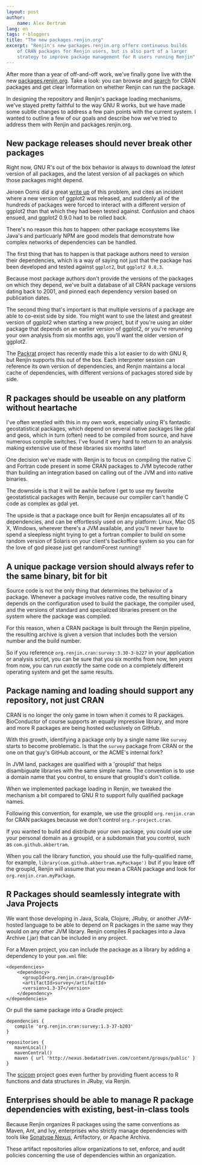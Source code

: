 ```yaml
---
layout: post
author: 
    name: Alex Bertram
lang: en
tags: r-bloggers
title: "The new packages.renjin.org"
excerpt: "Renjin's new packages.renjin.org offers continuous builds
    of CRAN packages for Renjin users, but is also part of a larger
    strategy to improve package management for R users running Renjin"
---
```


After more than a year of off-and-off work, we've finally 
gone live with the new [packages.renjin.org](http://packages.renjin.org). 
Take a look: you can browse and
[search](http://packages.renjin.org) for CRAN packages and
get clear information on whether Renjin can run the
package.

In designing the repository and Renjin's package loading mechanisms, we've
stayed pretty faithful to the way GNU R works, but we have made some subtle
changes to address a few pain points with the current system. I wanted to
outline a few of our goals and describe how we've tried to address them
with Renjin and packages.renjin.org.

## New package releases should never break other packages

Right now, GNU R's out of the box behavior is always to download the _latest_
version of all packages, and the latest version of all packages on which those
packages might depend.

Jeroen Ooms did a great 
[write up](http://journal.r-project.org/archive/2013-1/ooms.pdf)
of this problem, and cites an incident where a new version of ggplot2
was released, and suddenly all of the hundreds of packages were forced to
interact with a different version of ggplot2 than that which they had been 
tested against. Confusion and chaos ensued, and ggplot2 0.9.0 had to be 
rolled back.

There's no reason this _has_ to happen: other package ecosystems like Java's and
particuarly NPM are good models that demonstrate how complex networks of 
dependencies can be handled.

The first thing that has to happen is that package authors need to _version_
their dependencies, which is a way of saying not just that the package 
has been developed and tested against `ggplot2`, but `ggplot2 0.8.3`.

Because most package authors don't provide the versions of the packages on
which they depend, we've built a database of all CRAN
package versions dating back to 2001, and pinned each dependency version
based on publication dates. 

The second thing that's important is that multiple versions of a package
are able to co-exist side by side. You might want to use the latest and
greatest version of ggplot2 when starting a new project, but if you're using 
an older package that depends on an earlier version of ggplot2, or you're 
rerunning your own analysis from six months ago, you'll want the older 
version of ggplot2.

The [Packrat](https://rstudio.github.io/packrat/) project has recently
made this a lot easier to do with GNU R, but Renjin supports this out of
the box. Each interpreter session can reference its own version of dependencies,
and Renjin maintains a local cache of dependencies, with different versions
of packages stored side by side.


## R packages should be useable on any platform without heartache

I've often wrestled with this in my own work, especially using R's fantastic
geostatistical packages, which depend on several native packages like 
gdal and geos, which in turn (often) need to be compiled from source,
and have numerous compile switches. I've found it very hard to return to 
an analysis making extensive use of these libraries six months later!

One decision we've made with Renjin is to focus on compiling the native 
C and Fortran code present in some CRAN packages to JVM bytecode rather than
building an integration based on calling out of the JVM and into native
binaries.

The downside is that it will be awhile before I get to use
my favorite geostatistical packages with Renjin, because our compiler can't
handle C code as complex as gdal yet. 

The upside is that a package once built for Renjin encapsulates all of its
dependencies, and can be effortlessly used on any platform: Linux, Mac OS X,
Windows, wherever there's a JVM available, and you'll never have to spend 
a sleepless night trying to get a fortran compiler to build on some random 
version of Solaris on your client's backoffice system so you can for the love
of god please just get randomForest running!! 

## A unique package version should always refer to the same binary, bit for bit

Source code is not the only thing that determines the behavior of a package.
Whenever a package involves native code, the resulting binary depends on the
configuration used to build the package, the compiler used, and the versions
of standard and specialized libraries present on the system where the package
was compiled.

For this reason, when a CRAN package is built through the Renjin pipeline,
the resulting archive is given a version that includes both the version number
and the build number.

So if you reference `org.renjin.cran:survey:3.30-3-b227` in your application 
or analysis script, you can be sure that you six months from now, ten _years_ 
from now, you can run _exactly_ the same code on a completely different
operating system and get the same results.

## Package naming and loading should support any repository, not just CRAN

CRAN is no longer the only game in town when it comes to R packages. 
BioConductor of course supports an equally impressive library, and more 
and more R packages are being hosted exclusively on GitHub.

With this growth, identifying a package only by a single name like 
`survey` starts to become problematic. Is that the `survey` package from
CRAN or the one on that guy's GitHub account, or the ACME's internal fork?

In JVM land, packages are qualified with a 'groupId' that helps disambiguate
libraries with the same simple name. The convention is to use a domain name
that you control, to ensure that groupId's don't collide.

When we implemented package loading in Renjin, we tweaked the mechanism
a bit compared to GNU R to support fully qualified package names.

Following this convention, for example, we use the groupId `org.renjin.cran`
for CRAN packages because we don't control `org.r-project.cran`.

If you wanted to build and distribute your own package, you could use
use your personal domain as a groupId, or a subdomain that you control,
such as `com.github.akbertram`. 

When you call the library function, you should use the fully-qualified name,
for example, `library(com.github.akbertram.myPackage')` but if you leave
off the groupId, Renjin will assume that you mean a CRAN package and 
look for `org.renjin.cran.myPackage`.

## R Packages should seamlessly integrate with Java Projects

We want those developing in Java, Scala, Clojure, JRuby, or another
JVM-hosted language to be able to depend on R packages in the same way they
would on any other JVM library. Renjin compiles R packages into a Java Archive
(.jar) that can be included in any project.

For a Maven project, you can include the package as a library by adding 
a dependency to your `pom.xml` file:

```
<dependencies>
    <dependency>
      <groupId>org.renjin.cran</groupId>
      <artifactId>survey</artifactId>
      <version>1.3-37</version>
    </dependency>
</dependencies>
```

Or pull the same package into a Gradle project:

```
dependencies {
   compile 'org.renjin.cran:survey:1.3-37-b203' 
}

repositories {
   mavenLocal()
   mavenCentral()
   maven { url 'http://nexus.bedatadriven.com/content/groups/public' }
}
```

The [scicom](https://github.com/rbotafogo/scicom) project goes even
further by providing fluent access to R functions and data structures in 
JRuby, via Renjin. 


## Enterprises should be able to manage R package dependencies with existing, best-in-class tools

Because Renjin organizes R packages using the same conventions as Maven, Ant,
and Ivy, enterprises who strictly manage dependencies with tools like 
[Sonatype Nexus](http://www.sonatype.org/nexus/), Artifactory, or Apache Archiva.

These artifact repositories allow organizations to set, enforce, and audit
policies concerning the use of dependencies within an organization.





